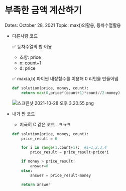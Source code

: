 # 부족한 금액 계산하기

Dates: October 28, 2021
Topic: max()의활용, 등차수열활용

- 다른사람 코드
    
    ✅ 등차수열의 합 이용
    
    - 초항: price
    - n: count+1
    - d: price
    
    ✅ max(a,b) 파이썬 내장함수를 이용해 0 리턴을 만들어냄
    
    ```python
    def solution(price, money, count):
        return max(0,price*(count+1)*count//2-money)
    ```
    
    ![스크린샷 2021-10-28 오후 3.20.55.png](%E1%84%87%E1%85%AE%E1%84%8C%E1%85%A9%E1%86%A8%E1%84%92%E1%85%A1%E1%86%AB%20%E1%84%80%E1%85%B3%E1%86%B7%E1%84%8B%E1%85%A2%E1%86%A8%20%E1%84%80%E1%85%A8%E1%84%89%E1%85%A1%E1%86%AB%E1%84%92%E1%85%A1%E1%84%80%E1%85%B5%20878ac8bbbbec404f917b9763a213f492/%E1%84%89%E1%85%B3%E1%84%8F%E1%85%B3%E1%84%85%E1%85%B5%E1%86%AB%E1%84%89%E1%85%A3%E1%86%BA_2021-10-28_%E1%84%8B%E1%85%A9%E1%84%92%E1%85%AE_3.20.55.png)
    
- 내가 짠 코드
    - 지극히 C 같은 코드 ..ㅋㅠㅋ
    
    ```python
    def solution(price, money, count):
        price_result = 0
    
        for i in range(1,count+1):  #i=1,2,3,4
            price_result = price_result+price*i
    
        if money > price_result:
            answer=0
        else: 
            answer = price_result-money
    
        return answer
    ```